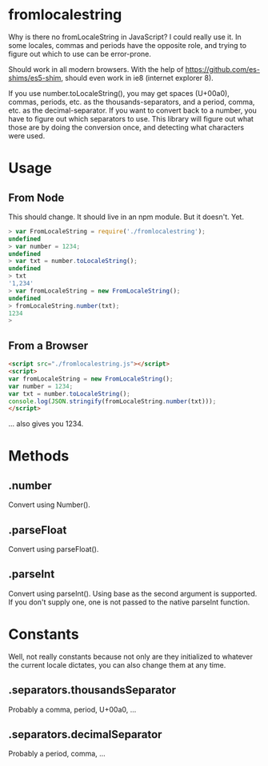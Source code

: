 # fromlocalestring

Why is there no fromLocaleString in JavaScript?  I could really use it.  In
some locales, commas and periods have the opposite role, and trying to figure
out which to use can be error-prone.

Should work in all modern browsers.  With the help of
https://github.com/es-shims/es5-shim, should even work in ie8 (internet
explorer 8).

If you use number.toLocaleString(), you may get spaces (U+00a0), commas,
periods, etc. as the thousands-separators, and a period, comma, etc. as the
decimal-separator.  If you want to convert back to a number, you have to figure
out which separators to use.  This library will figure out what those are by
doing the conversion once, and detecting what characters were used.

# Usage

## From Node

This should change.  It should live in an npm module.  But it doesn't.  Yet.

```javascript
> var FromLocaleString = require('./fromlocalestring');
undefined
> var number = 1234;
undefined
> var txt = number.toLocaleString();
undefined
> txt
'1,234'
> var fromLocaleString = new FromLocaleString();
undefined
> fromLocaleString.number(txt);
1234
>
```

## From a Browser

```html
<script src="./fromlocalestring.js"></script>
<script>
var fromLocaleString = new FromLocaleString();
var number = 1234;
var txt = number.toLocaleString();
console.log(JSON.stringify(fromLocaleString.number(txt)));
</script>
```

... also gives you 1234.

# Methods

## .number

Convert using Number().

## .parseFloat

Convert using parseFloat().

## .parseInt

Convert using parseInt().  Using base as the second argument is supported.  If
you don't supply one, one is not passed to the native parseInt function.

# Constants

Well, not really constants because not only are they initialized to whatever
the current locale dictates, you can also change them at any time.

## .separators.thousandsSeparator

Probably a comma, period, U+00a0, ...

## .separators.decimalSeparator

Probably a period, comma, ...
